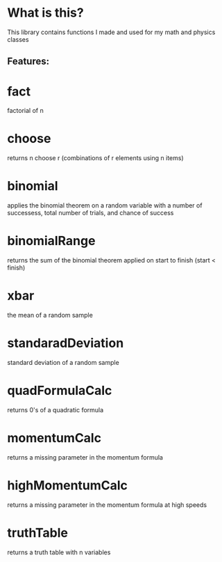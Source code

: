 # What is this?
This library contains functions I made and used for my math and physics classes

## Features:

# fact
factorial of n

# choose
returns n choose r (combinations of r elements using n items)

# binomial
applies the binomial theorem on a random variable with a number of successess, total number of trials, and chance of success

# binomialRange
returns the sum of the binomial theorem applied on start to finish (start < finish)

# xbar
the mean of a random sample

# standaradDeviation
standard deviation of a random sample

# quadFormulaCalc
returns 0's of a quadratic formula

# momentumCalc
returns a missing parameter in the momentum formula

# highMomentumCalc
returns a missing parameter in the momentum formula at high speeds

# truthTable
returns a truth table with n variables